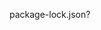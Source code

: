 <!--
 * @Author: your name
 * @Date: 2021-07-26 14:30:42
 * @LastEditTime: 2021-07-26 14:30:42
 * @LastEditors: Please set LastEditors
 * @Description: In User Settings Edit
 * @FilePath: /package-analysis/question1.md
-->
package-lock.json?
